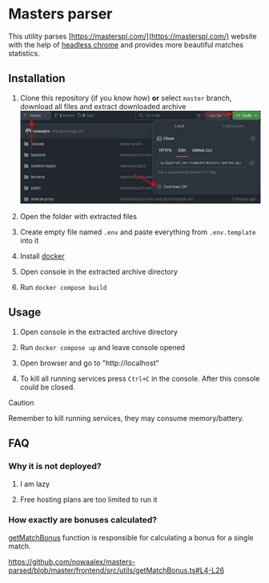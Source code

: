# Masters parser

This utility parses [https://masterspl.com/](https://masterspl.com/) website
with the help of [headless chrome](https://developer.chrome.com/blog/headless-chrome) and provides more beautiful matches statistics.

## Installation

1. Clone this repository (if you know how) **or** select `master` branch, download all files and extract downloaded archive
   ![masters howto clone](public/masters-howto-clone.png)

2. Open the folder with extracted files

3. Create empty file named `.env` and paste everything from `.env.template` into it

4. Install [docker](https://docs.docker.com/get-docker/)

5. Open console in the extracted archive directory

6. Run `docker compose build`

## Usage

1. Open console in the extracted archive directory

2. Run `docker compose up` and leave console opened

3. Open browser and go to "http://localhost"

4. To kill all running services press `Ctrl+C` in the console. After this console could be closed.

> [!CAUTION]
> Remember to kill running services, they may consume memory/battery.

## FAQ

### Why it is not deployed?

1. I am lazy

2. Free hosting plans are too limited to run it

### How exactly are bonuses calculated?

[getMatchBonus](frontend/src/utils/getMatchBonus.ts) function is responsible for calculating a bonus for a single match.

https://github.com/nowaalex/masters-parsed/blob/master/frontend/src/utils/getMatchBonus.ts#L4-L26

